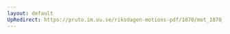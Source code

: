 ```yaml
---
layout: default
UpRedirect: https://pruto.im.uu.se/riksdagen-motions-pdf/1870/mot_1870__ak__161/mot_1870__ak__161-001.pdf
---
```


